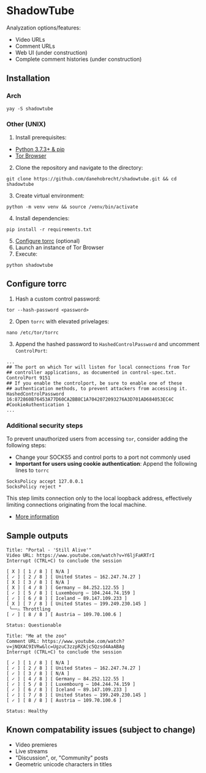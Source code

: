 # ShadowTube
Analyzation options/features:
- Video URLs
- Comment URLs
- Web UI (under construction)
- Complete comment histories (under construction)
## Installation
### Arch
`yay -S shadowtube`
### Other (UNIX)
1. Install prerequisites:
 - [Python 3.7.3+ & pip](https://www.python.org/downloads/)
 - [Tor Browser](https://www.torproject.org/)
2. Clone the repository and navigate to the directory:
```
git clone https://github.com/danehobrecht/shadowtube.git && cd shadowtube
```
3. Create virtual environment:
```
python -m venv venv && source /venv/bin/activate
```
4. Install dependencies:
```
pip install -r requirements.txt
```
5. [Configure torrc](#configure-torrc) (optional)
6. Launch an instance of Tor Browser
7. Execute:
```
python shadowtube
```
## Configure torrc
1. Hash a custom control password:
```
tor --hash-password <password>
```
2. Open `torrc` with elevated privelages:
```
nano /etc/tor/torrc
```
3. Append the hashed password to `HashedControlPassword` and uncomment `ControlPort`:
```
...
## The port on which Tor will listen for local connections from Tor
## controller applications, as documented in control-spec.txt.
ControlPort 9151
## If you enable the controlport, be sure to enable one of these
## authentication methods, to prevent attackers from accessing it.
HashedControlPassword 16:872860B76453A77D60CA2BB8C1A7042072093276A3D701AD684053EC4C
#CookieAuthentication 1
...
```
### Additional security steps
To prevent unauthorized users from accessing `tor`, consider adding the following steps:
- Change your SOCKS5 and control ports to a port not commonly used
- **Important for users using cookie authentication**: Append the following lines to `torrc`
```
SocksPolicy accept 127.0.0.1
SocksPolicy reject *
```
This step limits connection only to the local loopback address, effectively limiting connections originating from the local machine.
- [More information](https://2019.www.torproject.org/docs/documentation.html.en#UpToSpeed)
## Sample outputs
```
Title: "Portal - 'Still Alive'"
Video URL: https://www.youtube.com/watch?v=Y6ljFaKRTrI
Interrupt (CTRL+C) to conclude the session

[ X ] [ 1 / 8 ] [ N/A ]
[ ✓ ] [ 2 / 8 ] [ United States — 162.247.74.27 ] 
[ X ] [ 3 / 8 ] [ N/A ]
[ X ] [ 4 / 8 ] [ Germany — 84.252.122.55 ]
[ ✓ ] [ 5 / 8 ] [ Luxembourg — 104.244.74.159 ]
[ ✓ ] [ 6 / 8 ] [ Iceland — 89.147.109.233 ]
[ X ] [ 7 / 8 ] [ United States — 199.249.230.145 ]
 ╰──⚠ Throttling
[ ✓ ] [ 8 / 8 ] [ Austria — 109.70.100.6 ]

Status: Questionable
```
```
Title: "Me at the zoo"
Comment URL: https://www.youtube.com/watch?v=jNQXAC9IVRw&lc=UgzuC3zzpRZkjc5Qzsd4AaABAg
Interrupt (CTRL+C) to conclude the session

[ ✓ ] [ 1 / 8 ] [ N/A ]
[ ✓ ] [ 2 / 8 ] [ United States — 162.247.74.27 ] 
[ ✓ ] [ 3 / 8 ] [ N/A ]
[ ✓ ] [ 4 / 8 ] [ Germany — 84.252.122.55 ]
[ ✓ ] [ 5 / 8 ] [ Luxembourg — 104.244.74.159 ]
[ ✓ ] [ 6 / 8 ] [ Iceland — 89.147.109.233 ]
[ ✓ ] [ 7 / 8 ] [ United States — 199.249.230.145 ]
[ ✓ ] [ 8 / 8 ] [ Austria — 109.70.100.6 ]

Status: Healthy
```
## Known compatability issues (subject to change)
- Video premieres
- Live streams
- "Discussion", or, "Community" posts
- Geometric unicode characters in titles